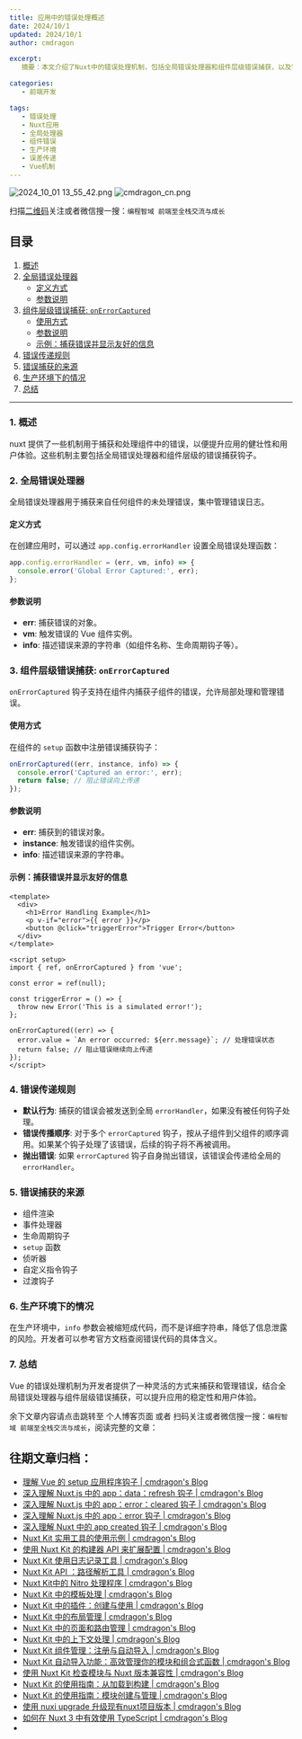 ```yaml
---
title: 应用中的错误处理概述
date: 2024/10/1
updated: 2024/10/1
author: cmdragon

excerpt:
   摘要：本文介绍了Nuxt中的错误处理机制，包括全局错误处理器和组件层级错误捕获，以及错误传递规则和生产环境下的处理方式

categories:
   - 前端开发

tags:
   - 错误处理
   - Nuxt应用
   - 全局处理器
   - 组件错误
   - 生产环境
   - 误差传递
   - Vue机制
---
```


<img src="https://static.amd794.com/blog/images/2024_10_01 13_55_42.png@blog" title="2024_10_01 13_55_42.png" alt="2024_10_01 13_55_42.png"/>

<img src="https://static.amd794.com/blog/images/cmdragon_cn.png" title="cmdragon_cn.png" alt="cmdragon_cn.png"/>


扫描[二维码](https://static.amd794.com/blog/images/cmdragon_cn.png)关注或者微信搜一搜：`编程智域 前端至全栈交流与成长`



## 目录

1. [概述](#1-概述)
2. [全局错误处理器](#2-全球错误处理器)
   - [定义方式](#定义方式)
   - [参数说明](#参数说明)
3. [组件层级错误捕获: `onErrorCaptured`](#3-组件层级错误捕获-onerrorcaptured)
   - [使用方式](#使用方式)
   - [参数说明](#参数说明-1)
   - [示例：捕获错误并显示友好的信息](#示例捕获错误并显示友好的信息)
4. [错误传递规则](#4-错误传递规则)
5. [错误捕获的来源](#5-错误捕获的来源)
6. [生产环境下的情况](#6-生产环境下的情况)
7. [总结](#7-总结)

---

### 1. 概述

nuxt 提供了一些机制用于捕获和处理组件中的错误，以便提升应用的健壮性和用户体验。这些机制主要包括全局错误处理器和组件层级的错误捕获钩子。

### 2. 全局错误处理器

全局错误处理器用于捕获来自任何组件的未处理错误，集中管理错误日志。

#### 定义方式

在创建应用时，可以通过 `app.config.errorHandler` 设置全局错误处理函数：

```javascript
app.config.errorHandler = (err, vm, info) => {
  console.error('Global Error Captured:', err);
};
```

#### 参数说明

- **err**: 捕获错误的对象。
- **vm**: 触发错误的 Vue 组件实例。
- **info**: 描述错误来源的字符串（如组件名称、生命周期钩子等）。

### 3. 组件层级错误捕获: `onErrorCaptured`

`onErrorCaptured` 钩子支持在组件内捕获子组件的错误，允许局部处理和管理错误。

#### 使用方式

在组件的 `setup` 函数中注册错误捕获钩子：

```javascript
onErrorCaptured((err, instance, info) => {
  console.error('Captured an error:', err);
  return false; // 阻止错误向上传递
});
```

#### 参数说明

- **err**: 捕获到的错误对象。
- **instance**: 触发错误的组件实例。
- **info**: 描述错误来源的字符串。

#### 示例：捕获错误并显示友好的信息

```vue
<template>
  <div>
    <h1>Error Handling Example</h1>
    <p v-if="error">{{ error }}</p>
    <button @click="triggerError">Trigger Error</button>
  </div>
</template>

<script setup>
import { ref, onErrorCaptured } from 'vue';

const error = ref(null);

const triggerError = () => {
  throw new Error('This is a simulated error!');
};

onErrorCaptured((err) => {
  error.value = `An error occurred: ${err.message}`; // 处理错误状态
  return false; // 阻止错误继续向上传递
});
</script>
```

### 4. 错误传递规则

- **默认行为**: 捕获的错误会被发送到全局 `errorHandler`，如果没有被任何钩子处理。
- **错误传播顺序**: 对于多个 `errorCaptured` 钩子，按从子组件到父组件的顺序调用。如果某个钩子处理了该错误，后续的钩子将不再被调用。
- **抛出错误**: 如果 `errorCaptured` 钩子自身抛出错误，该错误会传递给全局的 `errorHandler`。

### 5. 错误捕获的来源

- 组件渲染
- 事件处理器
- 生命周期钩子
- `setup` 函数
- 侦听器
- 自定义指令钩子
- 过渡钩子

### 6. 生产环境下的情况

在生产环境中，`info` 参数会被缩短成代码，而不是详细字符串，降低了信息泄露的风险。开发者可以参考官方文档查阅错误代码的具体含义。

### 7. 总结

Vue 的错误处理机制为开发者提供了一种灵活的方式来捕获和管理错误，结合全局错误处理器与组件层级错误捕获，可以提升应用的稳定性和用户体验。


余下文章内容请点击跳转至 个人博客页面 或者 扫码关注或者微信搜一搜：`编程智域 前端至全栈交流与成长`，阅读完整的文章：

## 往期文章归档：

- [理解 Vue 的 setup 应用程序钩子 | cmdragon's Blog](https://blog.cmdragon.cn/posts/405db1302a23/)
- [深入理解 Nuxt.js 中的 app：data：refresh 钩子 | cmdragon's Blog](https://blog.cmdragon.cn/posts/6f0c4f34bc45/)
- [深入理解 Nuxt.js 中的 app：error：cleared 钩子 | cmdragon's Blog](https://blog.cmdragon.cn/posts/732d62232fb8/)
- [深入理解 Nuxt.js 中的 app：error 钩子 | cmdragon's Blog](https://blog.cmdragon.cn/posts/cb83a085e7a4/)
- [深入理解 Nuxt 中的 app created 钩子 | cmdragon's Blog](https://blog.cmdragon.cn/posts/188ad06ef45a/)
- [Nuxt Kit 实用工具的使用示例 | cmdragon's Blog](https://blog.cmdragon.cn/posts/a66da411afd2/)
- [使用 Nuxt Kit 的构建器 API 来扩展配置 | cmdragon's Blog](https://blog.cmdragon.cn/posts/f6e87c3cf111/)
- [Nuxt Kit 使用日志记录工具 | cmdragon's Blog](https://blog.cmdragon.cn/posts/37ad5a680e7d/)
- [Nuxt Kit API ：路径解析工具 | cmdragon's Blog](https://blog.cmdragon.cn/posts/441492dbf6ae/)
- [Nuxt Kit中的 Nitro 处理程序 | cmdragon's Blog](https://blog.cmdragon.cn/posts/2bd1fe409aca/)
- [Nuxt Kit 中的模板处理 | cmdragon's Blog](https://blog.cmdragon.cn/posts/4cf144d7b562/)
- [Nuxt Kit 中的插件：创建与使用 | cmdragon's Blog](https://blog.cmdragon.cn/posts/080baafc9cf0/)
- [Nuxt Kit 中的布局管理 | cmdragon's Blog](https://blog.cmdragon.cn/posts/1c99e3fc4fb0/)
- [Nuxt Kit 中的页面和路由管理 | cmdragon's Blog](https://blog.cmdragon.cn/posts/85c68e006ffc/)
- [Nuxt Kit 中的上下文处理 | cmdragon's Blog](https://blog.cmdragon.cn/posts/83b074b7a330/)
- [Nuxt Kit 组件管理：注册与自动导入 | cmdragon's Blog](https://blog.cmdragon.cn/posts/1097e357ea9a/)
- [Nuxt Kit 自动导入功能：高效管理你的模块和组合式函数 | cmdragon's Blog](https://blog.cmdragon.cn/posts/54548c5422db/)
- [使用 Nuxt Kit 检查模块与 Nuxt 版本兼容性 | cmdragon's Blog](https://blog.cmdragon.cn/posts/7739f2e3f502/)
- [Nuxt Kit 的使用指南：从加载到构建 | cmdragon's Blog](https://blog.cmdragon.cn/posts/89214487bbdc/)
- [Nuxt Kit 的使用指南：模块创建与管理 | cmdragon's Blog](https://blog.cmdragon.cn/posts/4dc052ff586b/)
- [使用 nuxi upgrade 升级现有nuxt项目版本 | cmdragon's Blog](https://blog.cmdragon.cn/posts/07ce67a781de/)
- [如何在 Nuxt 3 中有效使用 TypeScript | cmdragon's Blog](https://blog.cmdragon.cn/posts/cd079a58ef40/)
-


